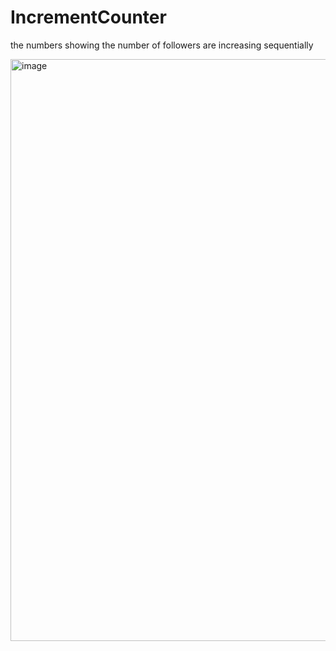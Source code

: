 # IncrementCounter
the numbers showing the number of followers are increasing sequentially

<img width="931" alt="image" src="https://github.com/nursematurhan/IncrementCounter/assets/94144190/9a6eb406-f772-4846-992b-028972d950d0">
